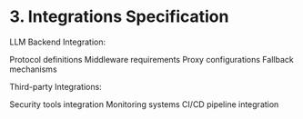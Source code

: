# 3. Integrations Specification

LLM Backend Integration:

 Protocol definitions
 Middleware requirements
 Proxy configurations
 Fallback mechanisms


Third-party Integrations:

 Security tools integration
 Monitoring systems
 CI/CD pipeline integration
